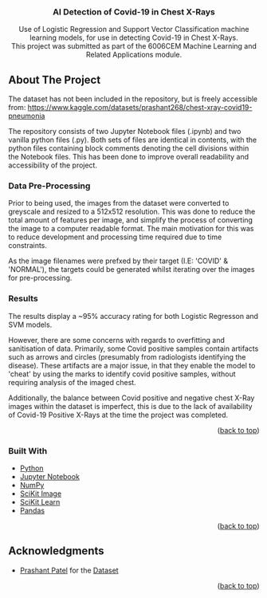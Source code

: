 <a name="readme-top"></a>

<h3 align="center">AI Detection of Covid-19 in Chest X-Rays</h3>

  <p align="center">
    Use of Logistic Regression and Support Vector Classification machine learning models, for use in detecting Covid-19 in Chest X-Rays.<br/>
    This project was submitted as part of the 6006CEM Machine Learning and Related Applications module.

  </p>


<!-- ABOUT THE PROJECT -->
## About The Project

The dataset has not been included in the repository, but is freely accessible from: 
https://www.kaggle.com/datasets/prashant268/chest-xray-covid19-pneumonia

The repository consists of two Jupyter Notebook files (.ipynb) and two vanilla python files (.py). 
Both sets of files are identical in contents, with the python files containing block comments denoting
the cell divisions within the Notebook files. This has been done to improve overall readability and accessibility 
of the project.

### Data Pre-Processing

Prior to being used, the images from the dataset were converted to greyscale and resized to a 512x512 resolution.
This was done to reduce the total amount of features per image, and simplify the process of converting the 
image to a computer readable format. The main motivation for this was to reduce development and processing time 
required due to time constraints.

As the image filenames were prefxed by their target (I.E: 'COVID' & 'NORMAL'), the targets could be generated whilst 
iterating over the images for pre-processing.

### Results

The results display a ~95% accuracy rating for both Logistic Regresson and SVM models.

However, there are some concerns with regards to overfitting and sanitisation of data. 
Primarily, some Covid positive samples contain artifacts such as arrows and circles 
(presumably from radiologists identifying the disease). These artifacts are a major issue, 
in that they enable the model to 'cheat' by using the marks to identify covid positive samples,
without requiring analysis of the imaged chest. 

Additionally, the balance between Covid positive and negative 
chest X-Ray images within the dataset is imperfect, this is due to the lack of availability of Covid-19 
Positive X-Rays at the time the project was completed.

<p align="right">(<a href="#readme-top">back to top</a>)</p>


### Built With

* [Python](https://www.python.org/)
* [Jupyter Notebook](https://jupyter.org/)
* [NumPy](https://numpy.org/)
* [SciKit Image](https://scikit-image.org/)
* [SciKit Learn](https://scikit-learn.org/)
* [Pandas](https://pandas.pydata.org/)

<p align="right">(<a href="#readme-top">back to top</a>)</p>


<!-- ACKNOWLEDGMENTS -->
## Acknowledgments

* [Prashant Patel](https://www.kaggle.com/prashant268) for the [Dataset](https://www.kaggle.com/datasets/prashant268/chest-xray-covid19-pneumonia)

<p align="right">(<a href="#readme-top">back to top</a>)</p>
